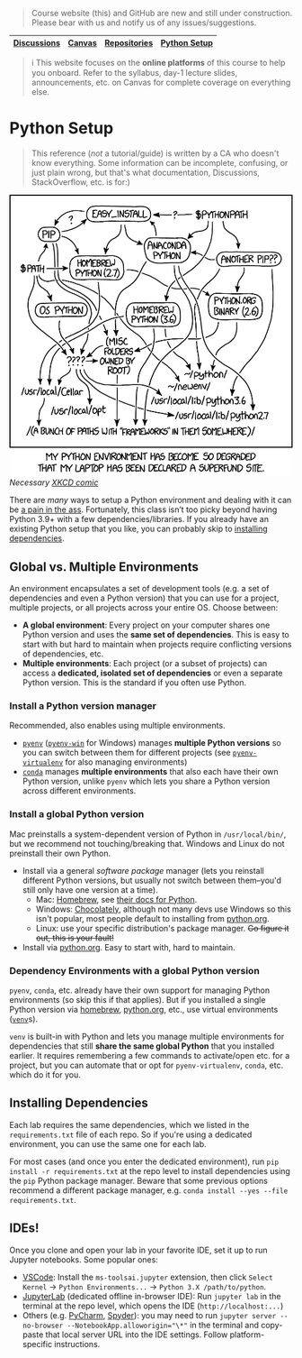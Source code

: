 > Course website (this) and GitHub are new and still under construction. Please bear with us and notify us of any issues/suggestions.

| [Discussions](https://github.com/orgs/uiuc-cs448/discussions) | [Canvas](https://canvas.illinois.edu/courses/52926) | [Repositories](https://github.com/orgs/uiuc-cs448/repositories) | [Python Setup](https://uiuc-cs448.github.io/python) |
| ------------------------------------------------------------- | --------------------------------------------------- | --------------------------------------------------------------- | --------------------------------------------------- |

> ℹ️ This website focuses on the **online platforms** of this course to help you onboard. Refer to the syllabus, day-1 lecture slides, announcements, etc. on Canvas for complete coverage on everything else.

# Python Setup

> This reference (_not_ a tutorial/guide) is written by a CA who doesn't know everything. Some information can be incomplete, confusing, or just plain wrong, but that's what documentation, Discussions, StackOverflow, etc. is for:)

![](images/python.png)
_Necessary [XKCD comic](https://xkcd.com/1987/)_

There are _many_ ways to setup a Python environment and dealing with it can be [a pain in the ass](https://xkcd.com/1987/). Fortunately, this class isn’t too picky beyond having Python 3.9+ with a few dependencies/libraries. If you already have an existing Python setup that you like, you can probably skip to [installing dependencies](https://uiuc-cs448.github.io/python#installing-dependencies).

## Global vs. Multiple Environments

An environment encapsulates a set of development tools (e.g. a set of dependencies and even a Python version) that you can use for a project, multiple projects, or all projects across your entire OS. Choose between:

- **A global environment**: Every project on your computer shares one Python version and uses the **same set of dependencies**. This is easy to start with but hard to maintain when projects require conflicting versions of dependencies, etc.
- **Multiple environments**: Each project (or a subset of projects) can access a **dedicated, isolated set of dependencies** or even a separate Python version. This is the standard if you often use Python.

### Install a Python version manager

Recommended, also enables using multiple environments.

- [`pyenv`](https://github.com/pyenv/pyenv) ([`pyenv-win`](https://github.com/pyenv-win/pyenv-win) for Windows) manages **multiple Python versions** so you can switch between them for different projects (see [`pyenv-virtualenv`](https://github.com/pyenv/pyenv-virtualenv) for also managing environments)
- [`conda`](https://docs.conda.io/projects/conda/en/latest/index.html) manages **multiple environments** that also each have their own Python version, unlike `pyenv` which lets you share a Python version across different environments.

### Install a global Python version

Mac preinstalls a system-dependent version of Python in `/usr/local/bin/`, but we recommend not touching/breaking that. Windows and Linux do not preinstall their own Python.

- Install via a general _software package_ manager (lets you reinstall different Python versions, but usually not switch between them–you'd still only have one version at a time).
  - Mac: [Homebrew](https://brew.sh/), see [their docs for Python](https://docs.brew.sh/Homebrew-and-Python).
  - Windows: [Chocolately](https://chocolatey.org/), although not many devs use Windows so this isn't popular, most people default to installing from [python.org](https://www.python.org/).
  - Linux: use your specific distribution's package manager. ~~Go figure it out, this is your fault!~~
- Install via [python.org](https://www.python.org/). Easy to start with, hard to maintain.

### Dependency Environments with a global Python version

`pyenv`, `conda`, etc. already have their own support for managing Python environments (so skip this if that applies). But if you installed a single Python version via [homebrew](https://formulae.brew.sh/formula/python@3.12), [python.org](https://www.python.org/), etc., use virtual environments ([`venv`](https://docs.python.org/3/library/venv.html)s).

`venv` is built-in with Python and lets you manage multiple environments for dependencies that still **share the same global Python** that you installed earlier. It requires remembering a few commands to activate/open etc. for a project, but you can automate that or opt for `pyenv-virtualenv`, `conda`, etc. which do it for you.

## Installing Dependencies

Each lab requires the same dependencies, which we listed in the `requirements.txt` file of each repo. So if you're using a dedicated environment, you can use the same one for each lab.

For most cases (and once you enter the dedicated environment), run `pip install -r requirements.txt` at the repo level to install dependencies using the `pip` Python package manager. Beware that some previous options recommend a different package manager, e.g. `conda install --yes --file requirements.txt`.

## IDEs!

Once you clone and open your lab in your favorite IDE, set it up to run Jupyter notebooks. Some popular ones:

- [VSCode](https://code.visualstudio.com/docs/datascience/jupyter-notebooks): Install the `ms-toolsai.jupyter` extension, then click `Select Kernel` → `Python Environments...` → `Python 3.X /path/to/python`.
- [JupyterLab](https://jupyterlab.readthedocs.io/en/stable/getting_started/starting.html) (dedicated offline in-browser IDE): Run `jupyter lab` in the terminal at the repo level, which opens the IDE (`http://localhost:...`)
- Others (e.g. [PyCharm](https://www.jetbrains.com/help/pycharm/configuring-jupyter-notebook.html), [Spyder](https://docs.spyder-ide.org/current/plugins/notebook.html)): you may need to run `jupyter server --no-browser --NotebookApp.alloworigin="\*"` in the terminal and copy-paste that local server URL into the IDE settings. Follow platform-specific instructions.
